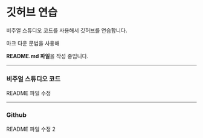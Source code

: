 # 깃허브 연습

비주얼 스튜디오 코드를 사용해서 깃허브를 연습합니다.

마크 다운 문법을 사용해

**README.md 파일**을 작성 중입니다.

---

### 비주얼 스튜디오 코드

README 파일 수정

---

### Github

README 파일 수정 2
